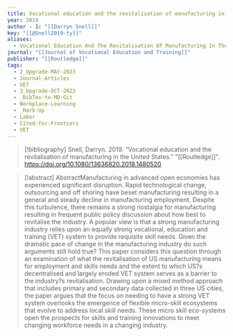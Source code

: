 ```yaml
---
title: Vocational education and the revitalisation of manufacturing in the United States
year: 2019
author - 1: "[[Darryn Snell]]"
key: "[[@Snell2019-ty]]"
aliases:
  - Vocational Education And The Revitalisation Of Manufacturing In The United States
journal: "[[Journal of Vocational Education and Training]]"
publisher: "[[Routledge]]"
tags:
  - 2_Upgrade-MAY-2023
  - Journal-Articles
  - VET
  - 3_Upgrade-OCT-2023
  - _BibTex-to-MD-Git
  - Workplace-Learning
  - _Mark-Up
  - Labor
  - Cited-for-Frontiers
  - VET
---
```


> [!bibliography]
> Snell, Darryn. 2019. “Vocational education and the revitalisation of manufacturing in the United States.” "[[Routledge]]". https://doi.org/10.1080/13636820.2018.1480520

> [!abstract]
> AbstractManufacturing in advanced open economies has experienced significant disruption. Rapid technological change, outsourcing and off shoring have beset manufacturing resulting in a general and steady decline in manufacturing employment. Despite this turbulence, there remains a strong nostalgia for manufacturing resulting in frequent public policy discussion about how best to revitalise the industry. A popular view is that a strong manufacturing industry relies upon an equally strong vocational, education and training (VET) system to provide requisite skill needs. Given the dramatic pace of change in the manufacturing industry do such arguments still hold true? This paper considers this question through an examination of what the revitalisation of US manufacturing means for employment and skills needs and the extent to which US?s decentralised and largely eroded VET system serves as a barrier to the industry?s revitalisation. Drawing upon a mixed method approach that includes primary and secondary data collected in three US cities, the paper argues that the focus on needing to have a strong VET system overlooks the emergence of flexible micro-skill ecosystems that evolve to address local skill needs. These micro skill eco-systems open the prospects for skills and training innovations to meet changing workforce needs in a changing industry.